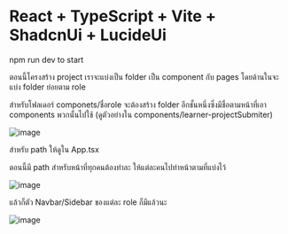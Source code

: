 
# React + TypeScript + Vite + ShadcnUi + LucideUi
npm run dev to start

ตอนนี้โครงสร้าง project เราจะแบ่งเป็น folder เป็น component กับ pages โดยด้านในจะแบ่ง folder ย่อยตาม role 

สำหรับโฟลเดอร์ componets/ชื่อrole จะต้องสร้าง folder อีกชั้นหนึ่งซึ่งมีชื่อตามหน้าที่เอา components พวกนั้นไปใช้ (ดูตัวอย่างใน components/learner-projectSubmiter)

![image](https://github.com/user-attachments/assets/aa76a1fc-9e5f-4b35-9557-6aacefb02977)



สำหรับ path ให้ดูใน App.tsx

ตอนนี้มี path สำหรับหน้าที่ทุกคนต้องทำละ ให้แต่ละคนไปทำหน้าตามที่แบ่งไว้

![image](https://github.com/user-attachments/assets/005a2f6b-fbe9-47b7-aa6f-95da816121ce)



แล้วก็ตัว Navbar/Sidebar ของแต่ละ role ก็มีแล้วนะ

![image](https://github.com/user-attachments/assets/31c576ea-4367-499c-b874-783db7c39448)

